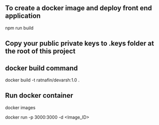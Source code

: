 ## To create a docker image and deploy front end application

npm run build

## Copy your public private keys to .keys folder at the root of this project

## docker build command

docker build -t ratnafin/devarsh:1.0 .

## Run docker container

docker images

docker run -p 3000:3000 -d <Image_ID>
